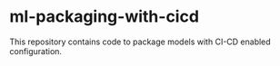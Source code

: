 # ml-packaging-with-cicd
This repository contains code to package models with CI-CD enabled configuration. 
